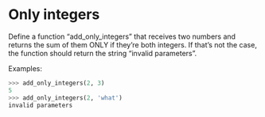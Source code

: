 # Only integers

Define a function “add_only_integers” that receives two numbers and returns 
the sum of them ONLY if they’re both integers. If that’s not the case, the 
function should return the string “invalid parameters”.

Examples:

```python
>>> add_only_integers(2, 3)
5
>>> add_only_integers(2, 'what')
invalid parameters
```